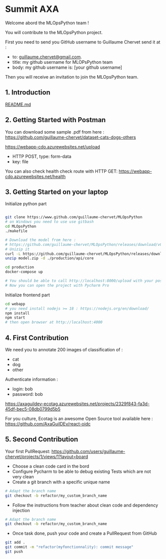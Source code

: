 # Summit AXA

Welcome abord the MLOpsPython team !

You will contribute to the MLOpsPython project.

First you need to send you GitHub username to Guillaume Chervet send it at :
- to: guillaume.chervet@gmail.com.
- title: my github username for MLOPsPython team
- body: my github username is: [your github username]

Then you will receive an invitation to join the MLOpsPython team.

## 1. Introduction

[README.md](README.md)

## 2. Getting Started with Postman

You can download some sample .pdf from here : https://github.com/guillaume-chervet/dataset-cats-dogs-others

https://webapp-cdo.azurewebsites.net/upload
- HTTP POST, type: form-data
- key: file 

You can also check health check route with HTTP GET:
https://webapp-cdo.azurewebsites.net/health

## 3. Getting Started on your laptop

Initialize python part
```sh

git clone https://www.github.com/guillaume-chervet/MLOpsPython
# on Windows you need to use use gitbash
cd MLOpsPython
./makefile

# Download the model from here :
# https://github.com/guillaume-chervet/MLOpsPython/releases/download/v0.0.32/mlopspython_model.zip
# Unizip it 
curl -L https://github.com/guillaume-chervet/MLOpsPython/releases/download/v0.0.32/mlopspython_model.zip --output model.zip
unzip model.zip -d ./production/api/core

cd production
docker-compose up

# You should be able to call http://localhost:8000/upload with your postman
# Now you can open the project with Pycharm Pro
```

Initialize frontend part
```sh
cd webapp
# you need install nodejs >= 18 : https://nodejs.org/en/download/
npm install
npm start
# then open browser at http://localhost:4000
```

## 4. First Contribution

We need you to annotate 200 images of classification of :
- cat
- dog
- other

Authenticate information :
- login: bob
- password: bob

https://axaguildev-ecotag.azurewebsites.net/projects/2329f843-fa3d-45df-bec5-08db0799d5b5

For you culture, Ecotag is an awesome Open Source tool available here :
https://github.com/AxaGuilDEv/react-oidc

## 5. Second Contribution

Your first PullRequest:
https://github.com/users/guillaume-chervet/projects/1/views/1?layout=board

- Choose a clean code card in the bord
- Configure Pycharm to be able to debug existing Tests which are not very clean
- Create a git branch with a specific unique name 
```sh
# Adapt the branch name 
git checkout -b refactor/my_custom_branch_name
```
- Follow the instructions from teacher about clean code and dependency injection

```sh
# Adapt the branch name 
git checkout -b refactor/my_custom_branch_name
```


- Once task done, push your code and create a PullRequest from GitHub
```sh
git add .
git commit -m "refactor(myfonctionnality): commit message"
git push
```
